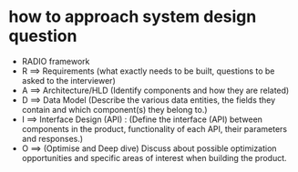 # how to approach system design question

- RADIO framework
- R ==> Requirements (what exactly needs to be built, questions to be asked to the interviewer)
- A ==> Architecture/HLD (Identify components and how they are related)
- D ==> Data Model (Describe the various data entities, the fields they contain and which component(s) they belong to.)
- I ==> Interface Design (API) : (Define the interface (API) between components in the product, functionality of each API, their parameters and responses.)
- O ==> (Optimise and Deep dive) Discuss about possible optimization opportunities and specific areas of interest when building the product.



<!-- https://www.patterns.dev/vanilla -->